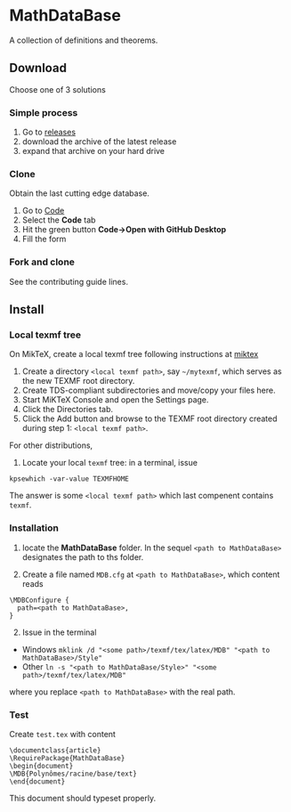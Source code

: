 # MathDataBase

A collection of definitions and theorems.

## Download

Choose one of 3 solutions

### Simple process

1. Go to [releases](https://github.com/uB-MEEF-Maths-2021/MathDataBase-fr/releases)
2. download the archive of the latest release
3. expand that archive on your hard drive

### Clone

Obtain the last cutting edge database.

1. Go to [Code](https://github.com/uB-MEEF-Maths-2021/MathDataBase-fr/)
2. Select the **Code** tab
3. Hit the green button **Code->Open with GitHub Desktop**
4. Fill the form

### Fork and clone

See the contributing guide lines.

## Install

### Local texmf tree

On MikTeX, create a local texmf tree following instructions at [miktex](https://miktex.org/kb/texmf-roots)

1. Create a directory `<local texmf path>`, say `~/mytexmf`, which serves as the new TEXMF root directory.
2. Create TDS-compliant subdirectories and move/copy your files here.
3. Start MiKTeX Console and open the Settings page.
4. Click the Directories tab.
5. Click the Add button and browse to the TEXMF root directory created during step 1: `<local texmf path>`.

For other distributions,

1. Locate your local `texmf` tree: in a terminal, issue
```
kpsewhich -var-value TEXMFHOME
```
The answer is some `<local texmf path>` which last compenent contains `texmf`.

### Installation

1. locate the **MathDataBase** folder. In the sequel `<path to MathDataBase>` designates the path to ths folder.

2. Create a file named `MDB.cfg` at `<path to MathDataBase>`, which content reads
```
\MDBConfigure {
  path=<path to MathDataBase>,
}
```

2. Issue in the terminal

* Windows `mklink /d "<some path>/texmf/tex/latex/MDB" "<path to MathDataBase>/Style"`
* Other `ln -s "<path to MathDataBase/Style>" "<some path>/texmf/tex/latex/MDB"`

where you replace `<path to MathDataBase>` with the real path.



### Test

Create `test.tex` with content
```
\documentclass{article}
\RequirePackage{MathDataBase}
\begin{document}
\MDB{Polynômes/racine/base/text}
\end{document}
```
This document should typeset properly.
